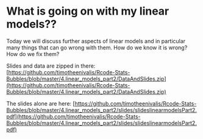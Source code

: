 # What is going on with my linear models??

Today we will discuss further aspects of linear models and in particular many things that can go wrong with them.
How do we know it is wrong? How do we fix them?

Slides and data are zipped in there: [https://github.com/timotheenivalis/Rcode-Stats-Bubbles/blob/master/4.linear_models_part2/DataAndSlides.zip](https://github.com/timotheenivalis/Rcode-Stats-Bubbles/blob/master/4.linear_models_part2/DataAndSlides.zip)

The slides alone are here: [https://github.com/timotheenivalis/Rcode-Stats-Bubbles/blob/master/4.linear_models_part2/slides/slideslinearmodelsPart2.pdf](https://github.com/timotheenivalis/Rcode-Stats-Bubbles/blob/master/4.linear_models_part2/slides/slideslinearmodelsPart2.pdf)
